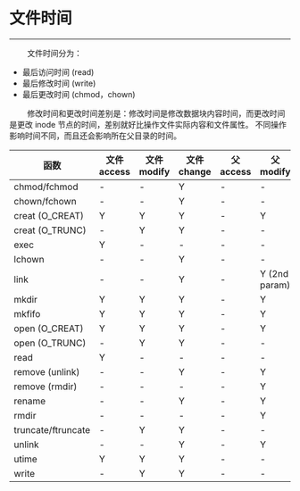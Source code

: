 # 文件时间
***

&emsp;&emsp;
文件时间分为：

+ 最后访问时间 (read)
+ 最后修改时间 (write)
+ 最后更改时间 (chmod，chown)

&emsp;&emsp;
修改时间和更改时间差别是：修改时间是修改数据块内容时间，而更改时间是更改 inode 节点的时间，差别就好比操作文件实际内容和文件属性。
不同操作影响时间不同，而且还会影响所在父目录的时间。

|函数|文件 access|文件 modify|文件 change|父 access|父 modify|父 change|
| --- | --- | --- | --- | --- | --- | --- |
|chmod/fchmod|-|-|Y|-|-|-|
|chown/fchown|-|-|Y|-|-|-|
|creat (O\_CREAT)|Y|Y|Y|-|Y|Y|
|creat (O\_TRUNC)|-|Y|Y|-|-|-|
|exec|Y|-|-|-|-|-|
|lchown|-|-|Y|-|-|-|
|link|-|-|Y|-|Y (2nd param)|Y (2nd param)|
|mkdir|Y|Y|Y|-|Y|Y|
|mkfifo|Y|Y|Y|-|Y|Y|
|open (O\_CREAT)|Y|Y|Y|-|Y|Y|
|open (O\_TRUNC)|-|Y|Y|-|-|-|
|read|Y|-|-|-|-|-|
|remove (unlink)|-|-|Y|-|Y|Y|
|remove (rmdir)|-|-|-|-|Y|Y|
|rename|-|-|Y|-|Y|Y|
|rmdir|-|-|-|-|Y|Y|
|truncate/ftruncate|-|Y|Y|-|-|-|
|unlink|-|-|Y|-|Y|Y|
|utime|Y|Y|Y|-|-|-|
|write|-|Y|Y|-|-|-|
